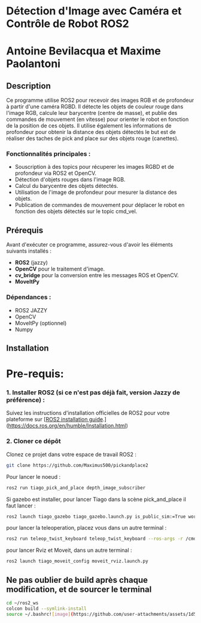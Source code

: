 # Détection d'Image avec Caméra et Contrôle de Robot ROS2
# Antoine Bevilacqua et Maxime Paolantoni

## Description

Ce programme utilise ROS2 pour recevoir des images RGB et de profondeur à partir d'une caméra RGBD. Il détecte les objets de couleur rouge dans l'image RGB, calcule leur barycentre (centre de masse), et publie des commandes de mouvement (en vitesse) pour orienter le robot en fonction de la position de ces objets. Il utilise également les informations de profondeur pour obtenir la distance des objets détectés le but est de réaliser des taches de pick and place sur des objets rouge (canettes).

### Fonctionnalités principales :
- Souscription à des topics pour récuperer les images RGBD et de profondeur via ROS2 et OpenCV.
- Détection d'objets rouges dans l'image RGB.
- Calcul du barycentre des objets détectés.
- Utilisation de l'image de profondeur pour mesurer la distance des objets.
- Publication de commandes de mouvement pour déplacer le robot en fonction des objets détectés sur le topic cmd_vel.

## Prérequis

Avant d'exécuter ce programme, assurez-vous d'avoir les éléments suivants installés :

- **ROS2** (jazzy)
- **OpenCV** pour le traitement d'image.
- **cv_bridge** pour la conversion entre les messages ROS et OpenCV.
- **MoveItPy** 

### Dépendances :
- ROS2 JAZZY
- OpenCV
- MoveItPy (optionnel)
- Numpy

## Installation
# Pre-requis:
### 1. Installer ROS2 (si ce n'est pas déjà fait, version Jazzy de préférence) :

Suivez les instructions d'installation officielles de ROS2 pour votre plateforme sur [[ROS2 installation guide](https://index.ros.org/doc/ros2/Installation/).](https://docs.ros.org/en/humble/Installation.html)

### 2. Cloner ce dépôt

Clonez ce projet dans votre espace de travail ROS2 :

```bash
git clone https://github.com/Maximus500/pickandplace2
```
 Pour lancer le noeud : 

```bash
ros2 run tiago_pick_and_place depth_image_subscriber
```
Si gazebo est installer, pour lancer Tiago dans la scène pick_and_place il faut lancer : 

```bash
ros2 launch tiago_gazebo tiago_gazebo.launch.py is_public_sim:=True world_name:=pick_and_place
```
pour lancer la teleoperation, placez vous dans un autre terminal :  
```bash
ros2 run teleop_twist_keyboard teleop_twist_keyboard --ros-args -r /cmd_vel:=/key_vel

```

 pour lancer Rviz et Moveit, dans un autre terminal : 
```bash
ros2 launch tiago_moveit_config moveit_rviz.launch.py
```

## Ne pas oublier de build après chaque modification, et de sourcer le terminal 
```bash
cd ~/ros2_ws
colcon build --symlink-install
source ~/.bashrc![image](https://github.com/user-attachments/assets/1d5b6bd5-d1bc-4946-891a-31da9a27aa29)

```


